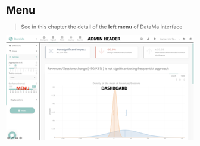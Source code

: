 # Menu

> See in this chapter the detail of the **left menu** of DataMa interface

![impact_menu](images/impactmenu.png)
